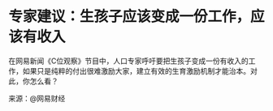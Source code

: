 # 专家建议：生孩子应该变成一份工作，应该有收入

在网易新闻《C位观察》节目中，人口专家呼吁要把生孩子变成一份有收入的工作，如果只是纯粹的付出很难激励大家，建立有效的生育激励机制才能治本。对此，你怎么看？

来源：@网易财经

